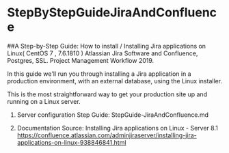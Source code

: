 # StepByStepGuideJiraAndConfluence
##A Step-by-Step Guide: How to install / Installing Jira applications on Linux( CentOS 7 , 7.6.1810 ) Atlassian Jira Software and Confluence, Postgres, SSL. Project Management Workflow 2019. 

In this guide we'll run you through installing a Jira application in a production environment, with an external database, using the Linux installer.

This is the most straightforward way to get your production site up and running on a Linux server.

1. Server configuration Step Guide: 
StepGuide-JiraAndConfluence.md

2. Documentation Source: Installing Jira applications on Linux - Server 8.1 
https://confluence.atlassian.com/adminjiraserver/installing-jira-applications-on-linux-938846841.html

